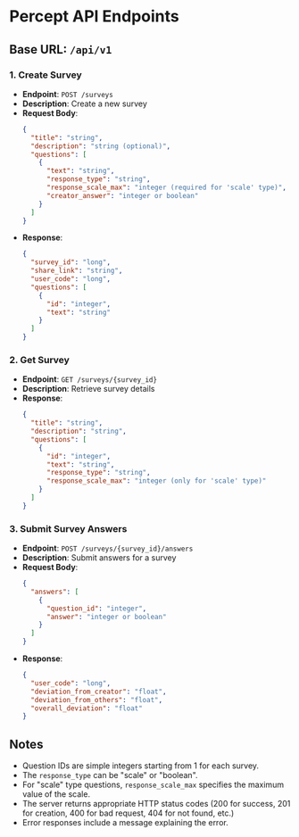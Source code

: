 # Percept API Endpoints

## Base URL: `/api/v1`

### 1. Create Survey

- **Endpoint**: `POST /surveys`
- **Description**: Create a new survey
- **Request Body**:
  ```json
  {
    "title": "string",
    "description": "string (optional)",
    "questions": [
      {
        "text": "string",
        "response_type": "string",
        "response_scale_max": "integer (required for 'scale' type)",
        "creator_answer": "integer or boolean"
      }
    ]
  }
  ```
- **Response**:
  ```json
  {
    "survey_id": "long",
    "share_link": "string",
    "user_code": "long",
    "questions": [
      {
        "id": "integer",
        "text": "string"
      }
    ]
  }
  ```

### 2. Get Survey

- **Endpoint**: `GET /surveys/{survey_id}`
- **Description**: Retrieve survey details
- **Response**:
  ```json
  {
    "title": "string",
    "description": "string",
    "questions": [
      {
        "id": "integer",
        "text": "string",
        "response_type": "string",
        "response_scale_max": "integer (only for 'scale' type)"
      }
    ]
  }
  ```

### 3. Submit Survey Answers

- **Endpoint**: `POST /surveys/{survey_id}/answers`
- **Description**: Submit answers for a survey
- **Request Body**:
  ```json
  {
    "answers": [
      {
        "question_id": "integer",
        "answer": "integer or boolean"
      }
    ]
  }
  ```
- **Response**:
  ```json
  {
    "user_code": "long",
    "deviation_from_creator": "float",
    "deviation_from_others": "float",
    "overall_deviation": "float"
  }
  ```

## Notes

- Question IDs are simple integers starting from 1 for each survey.
- The `response_type` can be "scale" or "boolean".
- For "scale" type questions, `response_scale_max` specifies the maximum value of the scale.
- The server returns appropriate HTTP status codes (200 for success, 201 for creation, 400 for bad request, 404 for not found, etc.)
- Error responses include a message explaining the error.